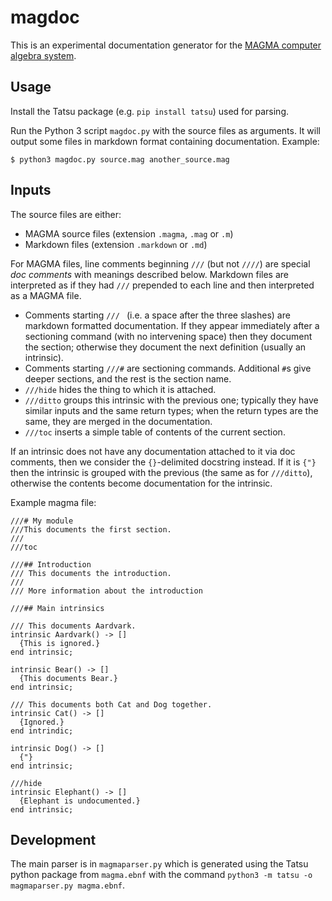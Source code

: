 # magdoc

This is an experimental documentation generator for the [MAGMA computer algebra system](http://magma.maths.usyd.edu.au/magma).

## Usage

Install the Tatsu package (e.g. `pip install tatsu`) used for parsing.

Run the Python 3 script `magdoc.py` with the source files as arguments. It will output some files in markdown format containing documentation. Example:

```
$ python3 magdoc.py source.mag another_source.mag
```

## Inputs

The source files are either:
- MAGMA source files (extension `.magma`, `.mag` or `.m`)
- Markdown files (extension `.markdown` or `.md`)

For MAGMA files, line comments beginning `///` (but not `////`) are special *doc comments* with meanings described below. Markdown files are interpreted as if they had `///` prepended to each line and then interpreted as a MAGMA file.

- Comments starting `/// ` (i.e. a space after the three slashes) are markdown formatted documentation. If they appear immediately after a sectioning command (with no intervening space) then they document the section; otherwise they document the next definition (usually an intrinsic).
- Comments starting `///#` are sectioning commands. Additional `#`s give deeper sections, and the rest is the section name.
- `///hide` hides the thing to which it is attached.
- `///ditto` groups this intrinsic with the previous one; typically they have similar inputs and the same return types; when the return types are the same, they are merged in the documentation.
- `///toc` inserts a simple table of contents of the current section.

If an intrinsic does not have any documentation attached to it via doc comments, then we consider the `{}`-delimited docstring instead. If it is `{"}` then the intrinsic is grouped with the previous (the same as for `///ditto`), otherwise the contents become documentation for the intrinsic.

Example magma file:
```
///# My module
///This documents the first section.
///
///toc

///## Introduction
/// This documents the introduction.
///
/// More information about the introduction

///## Main intrinsics

/// This documents Aardvark.
intrinsic Aardvark() -> []
  {This is ignored.}
end intrinsic;

intrinsic Bear() -> []
  {This documents Bear.}
end intrinsic;

/// This documents both Cat and Dog together.
intrinsic Cat() -> []
  {Ignored.}
end intrindic;

intrinsic Dog() -> []
  {"}
end intrinsic;

///hide
intrinsic Elephant() -> []
  {Elephant is undocumented.}
end intrinsic;
```

## Development

The main parser is in `magmaparser.py` which is generated using the Tatsu python package from `magma.ebnf` with the command `python3 -m tatsu -o magmaparser.py magma.ebnf`.
